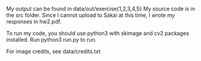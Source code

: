 My output can be found in data/out/exercise{1,2,3,4,5}
My source code is in the src folder.
Since I cannot upload to Sakai at this time, I wrote my responses in hw2.pdf.

To run my code, you should use python3 with skimage and cv2 packages installed.
Run python3 run.py to run.

For image credits, see data/credits.txt
